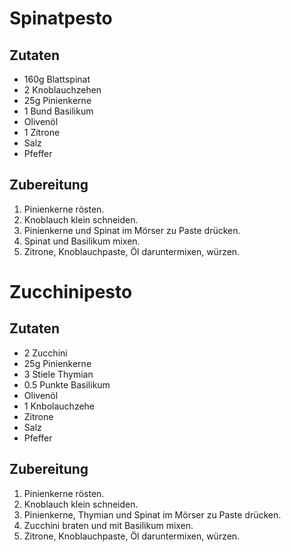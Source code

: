 # Spinatpesto

## Zutaten

* 160g Blattspinat
* 2 Knoblauchzehen
* 25g Pinienkerne
* 1 Bund Basilikum
* Olivenöl
* 1 Zitrone
* Salz
* Pfeffer

## Zubereitung

1. Pinienkerne rösten.
2. Knoblauch klein schneiden.
3. Pinienkerne und Spinat im Mörser zu Paste drücken.
4. Spinat und Basilikum mixen.
5. Zitrone, Knoblauchpaste, Öl daruntermixen, würzen.

# Zucchinipesto

## Zutaten

* 2 Zucchini
* 25g Pinienkerne
* 3 Stiele Thymian
* 0.5 Punkte Basilikum
* Olivenöl
* 1 Knbolauchzehe
* Zitrone
* Salz
* Pfeffer

## Zubereitung

1. Pinienkerne rösten.
2. Knoblauch klein schneiden.
3. Pinienkerne, Thymian und Spinat im Mörser zu Paste drücken.
4. Zucchini braten und mit Basilikum mixen.
5. Zitrone, Knoblauchpaste, Öl daruntermixen, würzen.